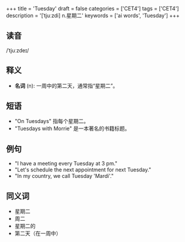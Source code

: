 +++
title = 'Tuesday'
draft = false
categories = ['CET4']
tags = ['CET4']
description = '[ˈtjuːzdi] n.星期二'
keywords = ['ai words', 'Tuesday']
+++

## 读音
/ˈtjuːzdeɪ/

## 释义
- **名词** (n): 一周中的第二天，通常指“星期二”。

## 短语
- "On Tuesdays" 指每个星期二。
- "Tuesdays with Morrie" 是一本著名的书籍标题。

## 例句
- "I have a meeting every Tuesday at 3 pm."
- "Let's schedule the next appointment for next Tuesday."
- "In my country, we call Tuesday 'Mardi'."

## 同义词
- 星期二
- 周二
- 星期二的
- 第二天（在一周中）

